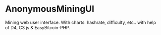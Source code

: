 # AnonymousMiningUI
Mining web user interface. With charts: hashrate, difficulty, etc.. with help of D4, C3 js &amp; EasyBitcoin-PHP.
